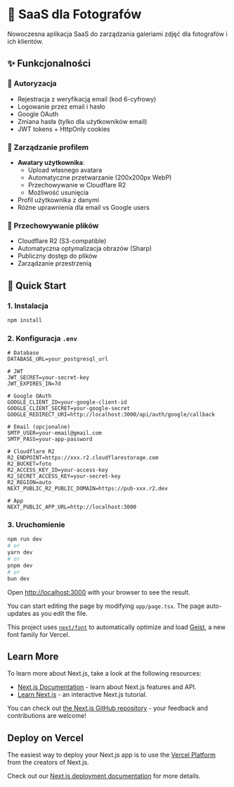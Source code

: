 # 📸 SaaS dla Fotografów

Nowoczesna aplikacja SaaS do zarządzania galeriami zdjęć dla fotografów i ich klientów.

## ✨ Funkcjonalności

### 🔐 Autoryzacja

-   Rejestracja z weryfikacją email (kod 6-cyfrowy)
-   Logowanie przez email i hasło
-   Google OAuth
-   Zmiana hasła (tylko dla użytkowników email)
-   JWT tokens + HttpOnly cookies

### 👤 Zarządzanie profilem

-   **Awatary użytkownika**:
    -   Upload własnego avatara
    -   Automatyczne przetwarzanie (200x200px WebP)
    -   Przechowywanie w Cloudflare R2
    -   Możliwość usunięcia
-   Profil użytkownika z danymi
-   Różne uprawnienia dla email vs Google users

### 📁 Przechowywanie plików

-   Cloudflare R2 (S3-compatible)
-   Automatyczna optymalizacja obrazów (Sharp)
-   Publiczny dostęp do plików
-   Zarządzanie przestrzenią

## 🚀 Quick Start

### 1. Instalacja

```bash
npm install
```

### 2. Konfiguracja `.env`

```env
# Database
DATABASE_URL=your_postgresql_url

# JWT
JWT_SECRET=your-secret-key
JWT_EXPIRES_IN=7d

# Google OAuth
GOOGLE_CLIENT_ID=your-google-client-id
GOOGLE_CLIENT_SECRET=your-google-secret
GOOGLE_REDIRECT_URI=http://localhost:3000/api/auth/google/callback

# Email (opcjonalne)
SMTP_USER=your-email@gmail.com
SMTP_PASS=your-app-password

# Cloudflare R2
R2_ENDPOINT=https://xxx.r2.cloudflarestorage.com
R2_BUCKET=foto
R2_ACCESS_KEY_ID=your-access-key
R2_SECRET_ACCESS_KEY=your-secret-key
R2_REGION=auto
NEXT_PUBLIC_R2_PUBLIC_DOMAIN=https://pub-xxx.r2.dev

# App
NEXT_PUBLIC_APP_URL=http://localhost:3000
```

### 3. Uruchomienie

```bash
npm run dev
# or
yarn dev
# or
pnpm dev
# or
bun dev
```

Open [http://localhost:3000](http://localhost:3000) with your browser to see the result.

You can start editing the page by modifying `app/page.tsx`. The page auto-updates as you edit the file.

This project uses [`next/font`](https://nextjs.org/docs/app/building-your-application/optimizing/fonts) to automatically optimize and load [Geist](https://vercel.com/font), a new font family for Vercel.

## Learn More

To learn more about Next.js, take a look at the following resources:

-   [Next.js Documentation](https://nextjs.org/docs) - learn about Next.js features and API.
-   [Learn Next.js](https://nextjs.org/learn) - an interactive Next.js tutorial.

You can check out [the Next.js GitHub repository](https://github.com/vercel/next.js) - your feedback and contributions are welcome!

## Deploy on Vercel

The easiest way to deploy your Next.js app is to use the [Vercel Platform](https://vercel.com/new?utm_medium=default-template&filter=next.js&utm_source=create-next-app&utm_campaign=create-next-app-readme) from the creators of Next.js.

Check out our [Next.js deployment documentation](https://nextjs.org/docs/app/building-your-application/deploying) for more details.
